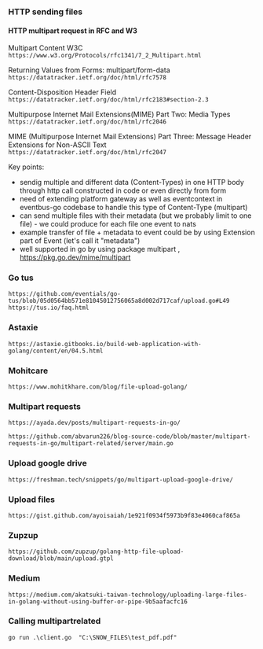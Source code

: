 ### HTTP sending files

#### HTTP multipart request in RFC and W3

Multipart Content W3C
`https://www.w3.org/Protocols/rfc1341/7_2_Multipart.html`

 Returning Values from Forms: multipart/form-data
`https://datatracker.ietf.org/doc/html/rfc7578`


Content-Disposition Header Field
`https://datatracker.ietf.org/doc/html/rfc2183#section-2.3`

 Multipurpose Internet Mail Extensions(MIME) Part Two: Media Types
`https://datatracker.ietf.org/doc/html/rfc2046`

  MIME (Multipurpose Internet Mail Extensions) Part Three:
              Message Header Extensions for Non-ASCII Text
`https://datatracker.ietf.org/doc/html/rfc2047`

Key points:
- sendig multiple and different data (Content-Types) in one HTTP body through http call constructed in code or even directly from form
- need of extending platform gateway as well as eventcontext in eventbus-go codebase to handle this type of Content-Type (multipart)
- can send multiple files with their metadata (but we probably limit to one file) - we could produce for each file one event to nats
- example transfer of file + metadata to event could be by using Extension part of Event (let's call it "metadata")
- well supported in go by using package multipart , https://pkg.go.dev/mime/multipart


### Go tus
`https://github.com/eventials/go-tus/blob/05d0564bb571e81045012756065a8d002d717caf/upload.go#L49`
`https://tus.io/faq.html`

### Astaxie
`https://astaxie.gitbooks.io/build-web-application-with-golang/content/en/04.5.html`

### Mohitcare
`https://www.mohitkhare.com/blog/file-upload-golang/`

### Multipart requests
`https://ayada.dev/posts/multipart-requests-in-go/`

`https://github.com/abvarun226/blog-source-code/blob/master/multipart-requests-in-go/multipart-related/server/main.go`

### Upload google drive
`https://freshman.tech/snippets/go/multipart-upload-google-drive/`

### Upload files
`https://gist.github.com/ayoisaiah/1e921f0934f5973b9f83e4060caf865a`

### Zupzup
`https://github.com/zupzup/golang-http-file-upload-download/blob/main/upload.gtpl`

### Medium
`https://medium.com/akatsuki-taiwan-technology/uploading-large-files-in-golang-without-using-buffer-or-pipe-9b5aafacfc16`


### Calling multipartrelated
`go run .\client.go  "C:\SNOW_FILES\test_pdf.pdf" `

